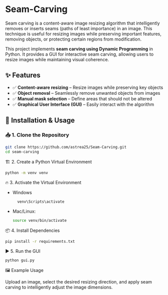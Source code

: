 # Seam-Carving  

Seam carving is a content-aware image resizing algorithm that intelligently removes or inserts seams (paths of least importance) in an image. This technique is useful for resizing images while preserving important features, removing objects, or protecting certain regions from modification.  

This project implements **seam carving using Dynamic Programming** in Python. It provides a GUI for interactive seam carving, allowing users to resize images while maintaining visual coherence.  

## ✨ Features  
- ✅ **Content-aware resizing** – Resize images while preserving key objects  
- ✅ **Object removal** – Seamlessly remove unwanted objects from images  
- ✅ **Manual mask selection** – Define areas that should not be altered  
- ✅ **Graphical User Interface (GUI)** – Easily interact with the algorithm  

## 🚀 Installation & Usage  

### 📥 1. Clone the Repository  
```sh
git clone https://github.com/astrea25/Seam-Carving.git
cd seam-carving
```

🏗️ 2. Create a Python Virtual Environment
```sh
python -m venv venv
```

🔥 3. Activate the Virtual Environment
* Windows
  ```sh
    venv\Scripts\activate
  ```
* Mac/Linux:
  ```sh
  source venv/bin/activate
  ```
📦 4. Install Dependencies
```sh
pip install -r requirements.txt
```
▶️ 5. Run the GUI
```sh
python gui.py

```
🖼️ Example Usage

Upload an image, select the desired resizing direction, and apply seam carving to intelligently adjust the image dimensions.
